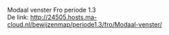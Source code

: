 Modaal venster Fro periode 1.3 <br>
De link:
http://24505.hosts.ma-cloud.nl/bewijzenmap/periode1.3/fro/Modaal-venster/
